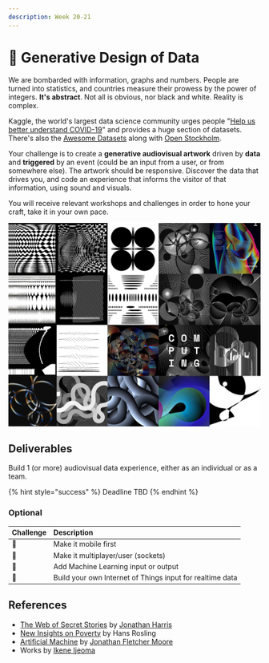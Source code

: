 ```yaml
---
description: Week 20-21
---
```


# 🥈 Generative Design of Data

We are bombarded with information, graphs and numbers. People are turned into statistics, and countries measure their prowess by the power of integers. **It's abstract**. Not all is obvious, nor black and white. Reality is complex.

Kaggle, the world's largest data science community urges people "[Help us better understand COVID-19](https://www.kaggle.com/covid19)" and provides a huge section of datasets. There's also the [Awesome Datasets](https://github.com/awesomedata/awesome-public-datasets) along with [Open Stockholm](https://dataportalen.stockholm.se/dataportalen/). 

Your challenge is to create a **generative audiovisual artwork** driven by **data** and **triggered** by an event \(could be an input from a user, or from somewhere else\). The artwork should be responsive. Discover the data that drives you, and code an experience that informs the visitor of that information, using sound and visuals.

You will receive relevant workshops and challenges in order to hone your craft, take it in your own pace.

![Always Be Iterating by Zach Lieberman](../.gitbook/assets/zach%20%281%29.jpg)

## Deliverables

Build 1 \(or more\) audiovisual data experience, either as an individual or as a team.

{% hint style="success" %}
Deadline TBD
{% endhint %}

### Optional

| Challenge | Description |
| :--- | :--- |
| 📱 | Make it mobile first |
| 🤼 | Make it multiplayer/user \(sockets\) |
| 📖 | Add Machine Learning input or output |
| 🤖 | Build your own Internet of Things input for realtime data |

## References

* [The Web of Secret Stories](https://www.ted.com/talks/jonathan_harris_the_web_s_secret_stories) by [Jonathan Harris](http://number27.org/)
* [New Insights on Poverty](https://www.ted.com/talks/hans_rosling_new_insights_on_poverty) by Hans Rosling
* [Artificial Machine](https://www.polygonfuture.com/akm) by [Jonathan Fletcher Moore](https://www.polygonfuture.com/)
* Works by [Ikene Ijeoma](https://studioijeoma.com/)

